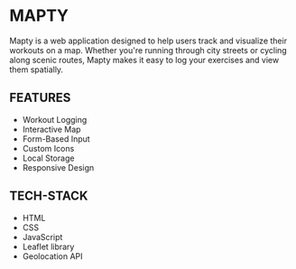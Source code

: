 # **MAPTY**

Mapty is a web application designed to help users track and visualize their workouts on a map. Whether you're running through city streets or cycling along scenic routes, Mapty makes it easy to log your exercises and view them spatially.


## **FEATURES**
- Workout Logging
- Interactive Map
- Form-Based Input
- Custom Icons
- Local Storage
- Responsive Design


## **TECH-STACK**
- HTML
- CSS
- JavaScript
- Leaflet library
- Geolocation API
